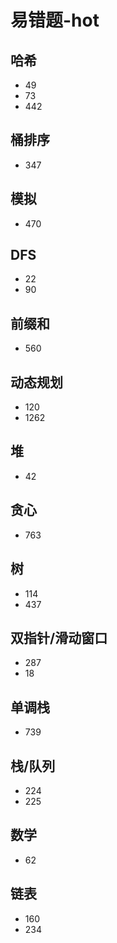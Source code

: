 # 易错题-hot

## 哈希

- 49
- 73
- 442

## 桶排序

- 347

## 模拟

- 470

## DFS

- 22
- 90

## 前缀和

- 560

## 动态规划

- 120
- 1262

## 堆

- 42

## 贪心

- 763

## 树

- 114
- 437

## 双指针/滑动窗口

- 287
- 18

## 单调栈

- 739

## 栈/队列

- 224
- 225

## 数学

- 62

## 链表

- 160
- 234
